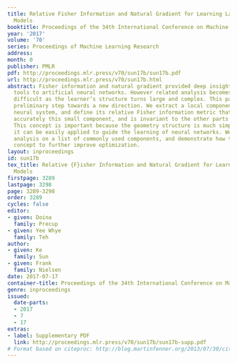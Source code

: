 ```yaml
---
title: Relative Fisher Information and Natural Gradient for Learning Large Modular
  Models
booktitle: Proceedings of the 34th International Conference on Machine Learning
year: '2017'
volume: '70'
series: Proceedings of Machine Learning Research
address: 
month: 0
publisher: PMLR
pdf: http://proceedings.mlr.press/v70/sun17b/sun17b.pdf
url: http://proceedings.mlr.press/v70/sun17b.html
abstract: Fisher information and natural gradient provided deep insights and powerful
  tools to artificial neural networks. However related analysis becomes more and more
  difficult as the learner’s structure turns large and complex. This paper makes a
  preliminary step towards a new direction. We extract a local component from a large
  neural system, and define its relative Fisher information metric that describes
  accurately this small component, and is invariant to the other parts of the system.
  This concept is important because the geometry structure is much simplified and
  it can be easily applied to guide the learning of neural networks. We provide an
  analysis on a list of commonly used components, and demonstrate how to use this
  concept to further improve optimization.
layout: inproceedings
id: sun17b
tex_title: Relative {F}isher Information and Natural Gradient for Learning Large Modular
  Models
firstpage: 3289
lastpage: 3298
page: 3289-3298
order: 3289
cycles: false
editor:
- given: Doina
  family: Precup
- given: Yee Whye
  family: Teh
author:
- given: Ke
  family: Sun
- given: Frank
  family: Nielsen
date: 2017-07-17
container-title: Proceedings of the 34th International Conference on Machine Learning
genre: inproceedings
issued:
  date-parts:
  - 2017
  - 7
  - 17
extras:
- label: Supplementary PDF
  link: http://proceedings.mlr.press/v70/sun17b/sun17b-supp.pdf
# Format based on citeproc: http://blog.martinfenner.org/2013/07/30/citeproc-yaml-for-bibliographies/
---
```

